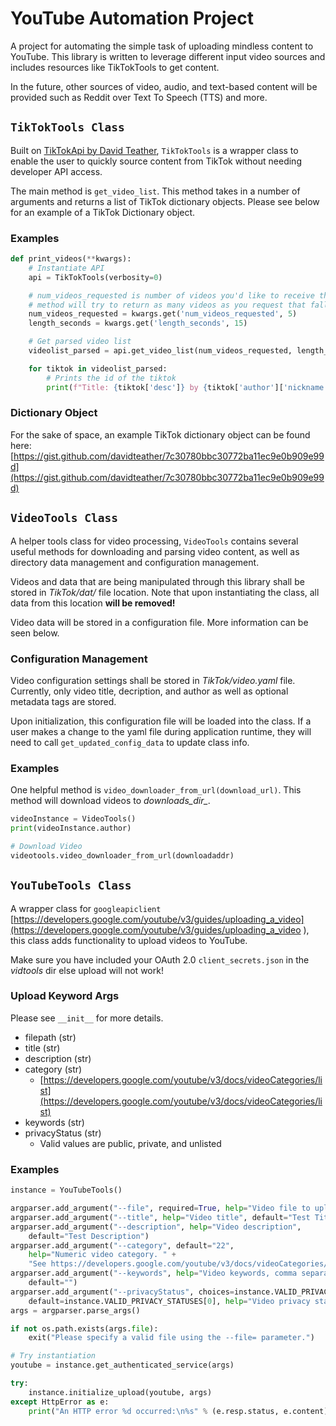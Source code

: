 # YouTube Automation Project
A project for automating the simple task of uploading mindless content to YouTube. This library is written to leverage different input video sources and includes resources like TikTokTools to get content. 

In the future, other sources of video, audio, and text-based content will be provided such as Reddit over Text To Speech (TTS) and more.

## ```TikTokTools Class```
Built on [TikTokApi by David Teather](https://github.com/davidteather/TikTok-Api), ```TikTokTools``` is a wrapper class to enable the user to quickly source content from TikTok without needing developer API access. 

The main method is ```get_video_list```. This method takes in a number of arguments and returns a list of TikTok dictionary objects. Please see below for an example of a TikTok Dictionary object.

### Examples
```python
def print_videos(**kwargs):
    # Instantiate API
    api = TikTokTools(verbosity=0)

    # num_videos_requested is number of videos you'd like to receive that are shorter than length_seconds
    # method will try to return as many videos as you request that fall within these parameters
    num_videos_requested = kwargs.get('num_videos_requested', 5)
    length_seconds = kwargs.get('length_seconds', 15)

    # Get parsed video list
    videolist_parsed = api.get_video_list(num_videos_requested, length_seconds, buffer_len=5)

    for tiktok in videolist_parsed:
        # Prints the id of the tiktok
        print(f"Title: {tiktok['desc']} by {tiktok['author']['nickname']}\nLink: {tiktok['video']['playAddr']}\n\n")

```

### Dictionary Object
For the sake of space, an example TikTok dictionary object can be found here: [https://gist.github.com/davidteather/7c30780bbc30772ba11ec9e0b909e99d](https://gist.github.com/davidteather/7c30780bbc30772ba11ec9e0b909e99d)

## ```VideoTools Class```
A helper tools class for video processing, ```VideoTools``` contains several useful methods for downloading and parsing video content, as well as directory data management and configuration management.

Videos and data that are being manipulated through this library shall be stored in *TikTok/dat/* file location. Note that upon instantiating the class, all data from this location **will be removed!**

Video data will be stored in a configuration file. More information can be seen below.

### Configuration Management
Video configuration settings shall be stored in *TikTok/video.yaml* file. Currently, only video title, decription, and author as well as optional metadata tags are stored. 

Upon initialization, this configuration file will be loaded into the class. If a user makes a change to the yaml file during application runtime, they will need to call ```get_updated_config_data``` to update class info.

### Examples
One helpful method is ```video_downloader_from_url(download_url)```. This method will download videos to *downloads_dir_*. 

```python
videoInstance = VideoTools()
print(videoInstance.author)

# Download Video
videotools.video_downloader_from_url(downloadaddr)
```

## ```YouTubeTools Class```
A wrapper class for ```googleapiclient``` [https://developers.google.com/youtube/v3/guides/uploading_a_video](https://developers.google.com/youtube/v3/guides/uploading_a_video
), this class adds functionality to upload videos to YouTube.

Make sure you have included your OAuth 2.0 ```client_secrets.json``` in the *vidtools* dir else upload will not work!

### Upload Keyword Args
Please see ```__init__``` for more details.

- filepath (str)
- title (str)
- description (str)
- category (str)
  - [https://developers.google.com/youtube/v3/docs/videoCategories/list](https://developers.google.com/youtube/v3/docs/videoCategories/list)
- keywords (str)
- privacyStatus (str)
  - Valid values are public, private, and unlisted

### Examples

```python
instance = YouTubeTools()

argparser.add_argument("--file", required=True, help="Video file to upload")
argparser.add_argument("--title", help="Video title", default="Test Title")
argparser.add_argument("--description", help="Video description",
    default="Test Description")
argparser.add_argument("--category", default="22",
    help="Numeric video category. " +
    "See https://developers.google.com/youtube/v3/docs/videoCategories/list")
argparser.add_argument("--keywords", help="Video keywords, comma separated",
    default="")
argparser.add_argument("--privacyStatus", choices=instance.VALID_PRIVACY_STATUSES,
    default=instance.VALID_PRIVACY_STATUSES[0], help="Video privacy status.")
args = argparser.parse_args()

if not os.path.exists(args.file):
    exit("Please specify a valid file using the --file= parameter.")

# Try instantiation
youtube = instance.get_authenticated_service(args)

try:
    instance.initialize_upload(youtube, args)
except HttpError as e:
    print("An HTTP error %d occurred:\n%s" % (e.resp.status, e.content))
```
